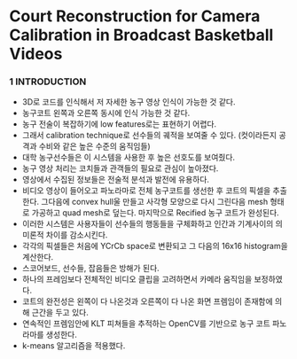 # Court Reconstruction for Camera Calibration in Broadcast Basketball Videos

### 1 INTRODUCTION

- 3D로 코드를 인식해서 저 자세한 농구 영상 인식이 가능한 것 같다.
- 농구코트 왼쪽과 오른쪽 동시에 인식 가능한 것 같다.
- 농구 전술이 복잡하기에 low features로는 표현하기 어렵다.
- 그래서 calibration technique로 선수들의 궤적을 보여줄 수 있다. (컷이라든지 공격과 수비와 같은 높은 수준의 움직임들)
- 대학 농구선수들은 이 시스템을 사용한 후 높은 선호도를 보여줬다.
- 농구 영상 처리는 코치들과 관객들의 필요로 관심이 높아졌다.
- 영상에서 수집된 정보들은 전술적 분석과 발전에 유용하다.
- 비디오 영상이 들어오고 파노라마로 전체 농구코트를 생선한 후 코트의 픽셀을 추출한다. 그다음에 convex hull울 만들고 사각형 모양으로 다시 그린다음 mesh 형태로 가공하고 quad mesh로 덮는다. 마지막으로 Recified 농구 코트가 완성된다. 
- 이러한 시스템은 사용자들이 선수들의 행동들을 구체화하고 인간과 기계사이의 의미론적 차이를 감소시킨다.
- 각각의 픽셀들은 처음에 YCrCb space로 변환되고 그 다음의 16x16 histogram을 계산한다.
- 스코어보드, 선수들, 잡음들은 방해가 된다.
- 하나의 프레임보다 전체적인 비디오 클립을 고려하면서 카메라 움직임을 보정하였다.
- 코트의 완전성은 왼쪽이 다 나온것과 오른쪽이 다 나온 화면 프렘임이 존재함에 의해 근간을 두고 있다.
- 연속적인 프렘임안에 KLT 피쳐들을 추적하는 OpenCV를 기반으로 농구 코트 파노라마를 생성한다.
- k-means 알고리즘을 적용했다.

